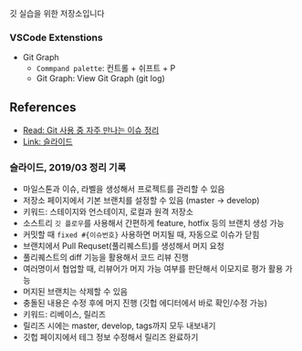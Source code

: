 깃 실습을 위한 저장소입니다

### VSCode Extenstions

- Git Graph
  - `Commpand palette`: 컨트롤 + 쉬프트 + P
  - Git Graph: View Git Graph (git log)

## References

- [Read: Git 사용 중 자주 만나는 이슈 정리](https://parksb.github.io/article/28.html)
- [Link: 슬라이드](https://www.slideshare.net/flyskykr/github-46014813?from_m_app=android)

### 슬라이드, 2019/03 정리 기록

- 마일스톤과 이슈, 라벨을 생성해서 프로젝트를 관리할 수 있음
- 저장소 페이지에서 기본 브랜치를 설정할 수 있음 (master -> develop)
- 키워드: 스테이지와 언스테이지, 로컬과 원격 저장소
- 소스트리 `깃 플로우`를 사용해서 간편하게 feature, hotfix 등의 브랜치 생성 가능
- 커밋할 때 `fixed #{이슈번호}` 사용하면 머지될 때, 자동으로 이슈가 닫힘
- 브랜치에서 Pull Requset(풀리퀘스트)를 생성해서 머지 요청
- 풀리퀘스트의 diff 기능을 활용해서 코드 리뷰 진행
- 여러명이서 협업할 때, 리뷰어가 머지 가능 여부를 판단해서 이모지로 평가 활용 가능
- 머지된 브랜치는 삭제할 수 있음
- 충돌된 내용은 수정 후에 머지 진행 (깃헙 에디터에서 바로 확인/수정 가능)
- 키워드: 리베이스, 릴리즈
- 릴리즈 시에는 master, develop, tags까지 모두 내보내기
- 깃헙 페이지에서 테그 정보 수정해서 릴리즈 완료하기
